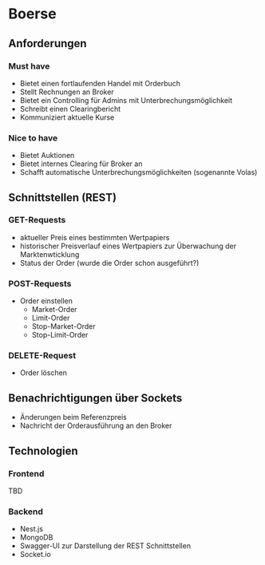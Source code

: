 # Boerse
## Anforderungen
### Must have
* Bietet einen fortlaufenden Handel mit Orderbuch
* Stellt Rechnungen an Broker
* Bietet ein Controlling für Admins mit Unterbrechungsmöglichkeit
* Schreibt einen Clearingbericht 
* Kommuniziert aktuelle Kurse

### Nice to have
* Bietet Auktionen 
* Bietet internes Clearing für Broker an
* Schafft automatische Unterbrechungsmöglichkeiten (sogenannte Volas)

## Schnittstellen (REST)
### GET-Requests
* aktueller Preis eines bestimmten Wertpapiers
* historischer Preisverlauf eines Wertpapiers zur Überwachung der Marktenwticklung
* Status der Order (wurde die Order schon ausgeführt?)

### POST-Requests
* Order einstellen
  * Market-Order
  * Limit-Order
  * Stop-Market-Order
  * Stop-Limit-Order

### DELETE-Request
* Order löschen

## Benachrichtigungen über Sockets
* Änderungen beim Referenzpreis
* Nachricht der Orderausführung an den Broker

## Technologien
### Frontend
TBD

### Backend
* Nest.js
* MongoDB
* Swagger-UI zur Darstellung der REST Schnittstellen
* Socket.io
